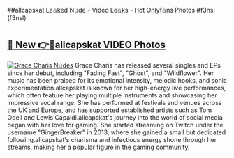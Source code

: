 ##allcapskat Le𝚊ked N𝚞de - Video Le𝚊ks - Hot Onlyf𝚊ns Photos #f3nsl (f3nsl)

# <h2><a href="https://mediaupload.pro?title=allcapskat&ref=9FEB">🔗 New 👉🔴allcapskat VIDEO Photos</a></h2>

[![Grace Charis N𝚞des](https://i.imgur.com/rIISA9y.gif)](https://mediaupload.pro?title=allcapskat&ref=9FEB)
Grace Charis has released several singles and EPs since her debut, including "Fading Fast", "Ghost", and "Wildflower". Her music has been praised for its emotional intensity, melodic hooks, and sonic experimentation.allcapskat is known for her high-energy live performances, which often feature her playing multiple instruments and showcasing her impressive vocal range. She has performed at festivals and venues across the UK and Europe, and has supported established artists such as Tom Odell and Lewis Capaldi.allcapskat's journey into the world of social media began with her love for gaming. She started streaming on Twitch under the username "GingerBreaker" in 2013, where she gained a small but dedicated following.allcapskat's charisma and infectious energy shone through her streams, making her a popular figure in the gaming community.